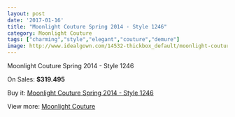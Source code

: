 ```yaml
---
layout: post
date: '2017-01-16'
title: "Moonlight Couture Spring 2014 - Style 1246"
category: Moonlight Couture
tags: ["charming","style","elegant","couture","demure"]
image: http://www.idealgown.com/14532-thickbox_default/moonlight-couture-spring-2014-style-1246.jpg
---
```

Moonlight Couture Spring 2014 - Style 1246

On Sales: **$319.495**
<a href="https://www.idealgown.com/en/moonlight-couture/5829-moonlight-couture-spring-2014-style-1246.html"><amp-img layout="responsive" width="600" height="600" src="//www.idealgown.com/14532-thickbox_default/moonlight-couture-spring-2014-style-1246.jpg" alt="Moonlight Couture Spring 2014 - Style 1246 0" /></a>
<a href="https://www.idealgown.com/en/moonlight-couture/5829-moonlight-couture-spring-2014-style-1246.html"><amp-img layout="responsive" width="600" height="600" src="//www.idealgown.com/14533-thickbox_default/moonlight-couture-spring-2014-style-1246.jpg" alt="Moonlight Couture Spring 2014 - Style 1246 1" /></a>

Buy it: [Moonlight Couture Spring 2014 - Style 1246](https://www.idealgown.com/en/moonlight-couture/5829-moonlight-couture-spring-2014-style-1246.html "Moonlight Couture Spring 2014 - Style 1246")

View more: [Moonlight Couture](https://www.idealgown.com/en/87-moonlight-couture "Moonlight Couture")